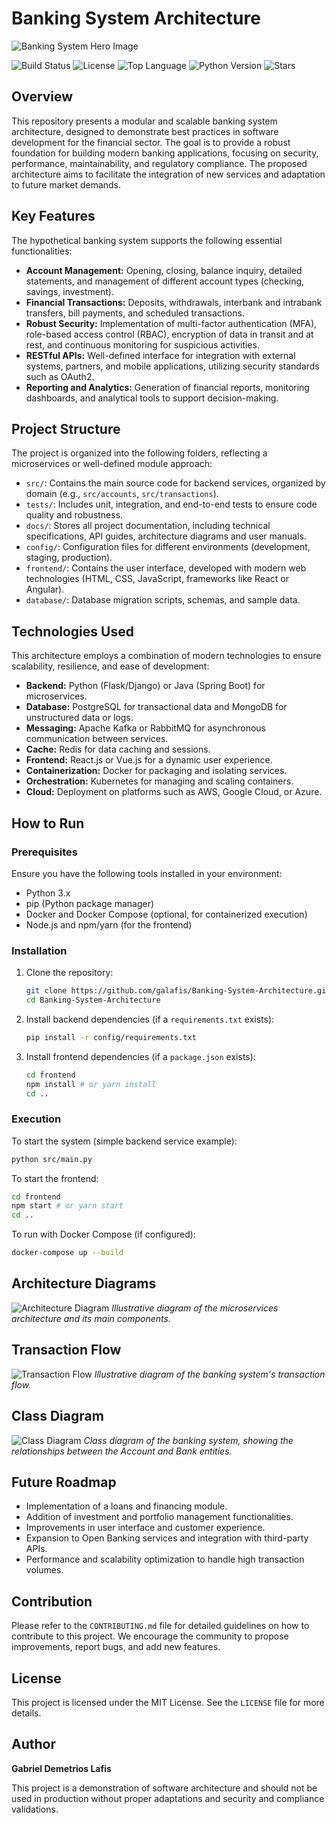 # Banking System Architecture

![Banking System Hero Image](docs/hero_banking_system.png)

![Build Status](https://img.shields.io/badge/build-passing-brightgreen)
![License](https://img.shields.io/badge/license-MIT-blue)
![Top Language](https://img.shields.io/github/languages/top/galafis/Banking-System-Architecture?color=blue)
![Python Version](https://img.shields.io/badge/python-3.x-blue)
![Stars](https://img.shields.io/github/stars/galafis/Banking-System-Architecture?style=social)

## Overview

This repository presents a modular and scalable banking system architecture, designed to demonstrate best practices in software development for the financial sector. The goal is to provide a robust foundation for building modern banking applications, focusing on security, performance, maintainability, and regulatory compliance. The proposed architecture aims to facilitate the integration of new services and adaptation to future market demands.

## Key Features

The hypothetical banking system supports the following essential functionalities:

*   **Account Management:** Opening, closing, balance inquiry, detailed statements, and management of different account types (checking, savings, investment).
*   **Financial Transactions:** Deposits, withdrawals, interbank and intrabank transfers, bill payments, and scheduled transactions.
*   **Robust Security:** Implementation of multi-factor authentication (MFA), role-based access control (RBAC), encryption of data in transit and at rest, and continuous monitoring for suspicious activities.
*   **RESTful APIs:** Well-defined interface for integration with external systems, partners, and mobile applications, utilizing security standards such as OAuth2.
*   **Reporting and Analytics:** Generation of financial reports, monitoring dashboards, and analytical tools to support decision-making.

## Project Structure

The project is organized into the following folders, reflecting a microservices or well-defined module approach:

*   `src/`: Contains the main source code for backend services, organized by domain (e.g., `src/accounts`, `src/transactions`).
*   `tests/`: Includes unit, integration, and end-to-end tests to ensure code quality and robustness.
*   `docs/`: Stores all project documentation, including technical specifications, API guides, architecture diagrams and user manuals.
*   `config/`: Configuration files for different environments (development, staging, production).
*   `frontend/`: Contains the user interface, developed with modern web technologies (HTML, CSS, JavaScript, frameworks like React or Angular).
*   `database/`: Database migration scripts, schemas, and sample data.

## Technologies Used

This architecture employs a combination of modern technologies to ensure scalability, resilience, and ease of development:

*   **Backend:** Python (Flask/Django) or Java (Spring Boot) for microservices.
*   **Database:** PostgreSQL for transactional data and MongoDB for unstructured data or logs.
*   **Messaging:** Apache Kafka or RabbitMQ for asynchronous communication between services.
*   **Cache:** Redis for data caching and sessions.
*   **Frontend:** React.js or Vue.js for a dynamic user experience.
*   **Containerization:** Docker for packaging and isolating services.
*   **Orchestration:** Kubernetes for managing and scaling containers.
*   **Cloud:** Deployment on platforms such as AWS, Google Cloud, or Azure.

## How to Run

### Prerequisites

Ensure you have the following tools installed in your environment:

*   Python 3.x
*   pip (Python package manager)
*   Docker and Docker Compose (optional, for containerized execution)
*   Node.js and npm/yarn (for the frontend)

### Installation

1.  Clone the repository:
    ```bash
    git clone https://github.com/galafis/Banking-System-Architecture.git
    cd Banking-System-Architecture
    ```
2.  Install backend dependencies (if a `requirements.txt` exists):
    ```bash
    pip install -r config/requirements.txt
    ```
3.  Install frontend dependencies (if a `package.json` exists):
    ```bash
    cd frontend
    npm install # or yarn install
    cd ..
    ```

### Execution

To start the system (simple backend service example):

```bash
python src/main.py
```

To start the frontend:

```bash
cd frontend
npm start # or yarn start
cd ..
```

To run with Docker Compose (if configured):

```bash
docker-compose up --build
```

## Architecture Diagrams

![Architecture Diagram](docs/architecture_diagram.png)
*Illustrative diagram of the microservices architecture and its main components.*

## Transaction Flow

![Transaction Flow](docs/architecture_diagram_rendered.png)
*Illustrative diagram of the banking system's transaction flow.*

## Class Diagram

![Class Diagram](docs/architecture_diagram.png)
*Class diagram of the banking system, showing the relationships between the Account and Bank entities.*

## Future Roadmap

*   Implementation of a loans and financing module.
*   Addition of investment and portfolio management functionalities.
*   Improvements in user interface and customer experience.
*   Expansion to Open Banking services and integration with third-party APIs.
*   Performance and scalability optimization to handle high transaction volumes.

## Contribution

Please refer to the `CONTRIBUTING.md` file for detailed guidelines on how to contribute to this project. We encourage the community to propose improvements, report bugs, and add new features.

## License

This project is licensed under the MIT License. See the `LICENSE` file for more details.

## Author

**Gabriel Demetrios Lafis**

This project is a demonstration of software architecture and should not be used in production without proper adaptations and security and compliance validations.


